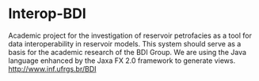 # Interop-BDI

Academic project for the investigation of reservoir petrofacies as a tool for data interoperability in reservoir models. This system should serve as a basis for the academic research of the BDI Group. We are using the Java language enhanced by the Jaxa FX 2.0 framework to generate views. http://www.inf.ufrgs.br/BDI

